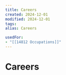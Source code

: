 ```yaml
---
title: Careers
created: 2024-12-01
modified: 2024-12-01
tags: 
alias: Careers

usedFor:
- "[[14812 Occupations]]"
---
```

# Careers
